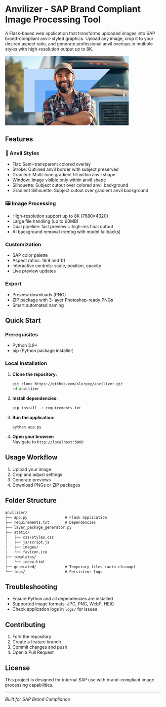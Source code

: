 # Anvilizer - SAP Brand Compliant Image Processing Tool

A Flask-based web application that transforms uploaded images into SAP brand-compliant anvil-styled graphics. Upload any image, crop it to your desired aspect ratio, and generate professional anvil overlays in multiple styles with high-resolution output up to 8K.

![Anvilizer Preview](static/images/previews/sample_gradient_silhouette.png)

## Features

### 🎨 Anvil Styles
- Flat: Semi-transparent colored overlay
- Stroke: Outlined anvil border with subject preserved
- Gradient: Multi-tone gradient fill within anvil shape
- Window: Image visible only within anvil shape
- Silhouette: Subject cutout over colored anvil background
- Gradient Silhouette: Subject cutout over gradient anvil background

### 🖼️ Image Processing
- High-resolution support up to 8K (7680×4320)
- Large file handling (up to 60MB)
- Dual pipeline: fast preview + high-res final output
- AI background removal (rembg with model fallbacks)

### Customization
- SAP color palette
- Aspect ratios: 16:9 and 1:1
- Interactive controls: scale, position, opacity
- Live preview updates

### Export
- Preview downloads (PNG)
- ZIP package with 3-layer Photoshop-ready PNGs
- Smart automated naming

## Quick Start

### Prerequisites
- Python 3.9+
- pip (Python package installer)

### Local Installation

1. **Clone the repository:**
   ```bash
   git clone https://github.com/slurpey/anvilizer.git
   cd anvilizer
   ```

2. **Install dependencies:**
   ```bash
   pip install -r requirements.txt
   ```

3. **Run the application:**
   ```bash
   python app.py
   ```

4. **Open your browser:**  
   Navigate to `http://localhost:5000`

## Usage Workflow

1. Upload your image
2. Crop and adjust settings
3. Generate previews
4. Download PNGs or ZIP packages

## Folder Structure

```
anvilizer/
├── app.py                 # Flask application
├── requirements.txt       # Dependencies
├── layer_package_generator.py
├── static/
│   ├── css/styles.css
│   ├── js/script.js
│   ├── images/
│   └── favicon.ico
├── templates/
│   └── index.html
├── generated/             # Temporary files (auto-cleanup)
└── logs/                  # Persistent logs
```

## Troubleshooting

- Ensure Python and all dependencies are installed
- Supported image formats: JPG, PNG, WebP, HEIC
- Check application logs in `logs/` for issues

## Contributing

1. Fork the repository
2. Create a feature branch
3. Commit changes and push
4. Open a Pull Request

## License

This project is designed for internal SAP use with brand-compliant image processing capabilities.

---

*Built for SAP Brand Compliance*
